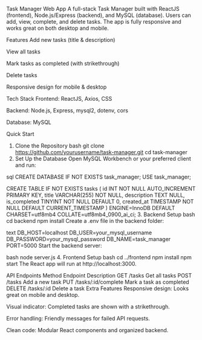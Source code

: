 Task Manager Web App
A full-stack Task Manager built with ReactJS (frontend), Node.js/Express (backend), and MySQL (database).
Users can add, view, complete, and delete tasks. The app is fully responsive and works great on both desktop and mobile.

Features
Add new tasks (title & description)

View all tasks

Mark tasks as completed (with strikethrough)

Delete tasks

Responsive design for mobile & desktop

Tech Stack
Frontend: ReactJS, Axios, CSS

Backend: Node.js, Express, mysql2, dotenv, cors

Database: MySQL

Quick Start
1. Clone the Repository
bash
git clone https://github.com/yourusername/task-manager.git
cd task-manager
2. Set Up the Database
Open MySQL Workbench or your preferred client and run:

sql
CREATE DATABASE IF NOT EXISTS task_manager;
USE task_manager;

CREATE TABLE IF NOT EXISTS tasks (
  id INT NOT NULL AUTO_INCREMENT PRIMARY KEY,
  title VARCHAR(255) NOT NULL,
  description TEXT NULL,
  is_completed TINYINT NOT NULL DEFAULT 0,
  created_at TIMESTAMP NOT NULL DEFAULT CURRENT_TIMESTAMP
) ENGINE=InnoDB DEFAULT CHARSET=utf8mb4 COLLATE=utf8mb4_0900_ai_ci;
3. Backend Setup
bash
cd backend
npm install
Create a .env file in the backend folder:

text
DB_HOST=localhost
DB_USER=your_mysql_username
DB_PASSWORD=your_mysql_password
DB_NAME=task_manager
PORT=5000
Start the backend server:

bash
node server.js
4. Frontend Setup
bash
cd ../frontend
npm install
npm start
The React app will run at http://localhost:3000.

API Endpoints
Method	Endpoint	Description
GET	/tasks	Get all tasks
POST	/tasks	Add a new task
PUT	/tasks/:id/complete	Mark a task as completed
DELETE	/tasks/:id	Delete a task
Extra Features
Responsive design: Looks great on mobile and desktop.

Visual indicator: Completed tasks are shown with a strikethrough.

Error handling: Friendly messages for failed API requests.

Clean code: Modular React components and organized backend.
